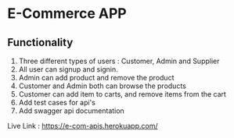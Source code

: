 # E-Commerce APP

## Functionality

1. Three different types of users :  Customer, Admin and Supplier
2. All user can signup and signin.
3. Admin can add product and remove the product
4. Customer and Admin both can browse the products
5. Customer can add item to carts, and remove items from the cart
6. Add test cases for api's
7. Add swagger api documentation

Live Link :  https://e-com-apis.herokuapp.com/
